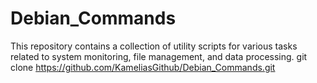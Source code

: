 # Debian_Commands
This repository contains a collection of utility scripts for various tasks related to system monitoring, file management, and data processing.
git clone https://github.com/KameliasGithub/Debian_Commands.git
